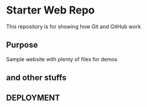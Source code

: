# Starter Web Repo

This repository is for showing how Git and GitHub work

## Purpose

Sample website with plenty of files for demos

## and other stuffs

## DEPLOYMENT